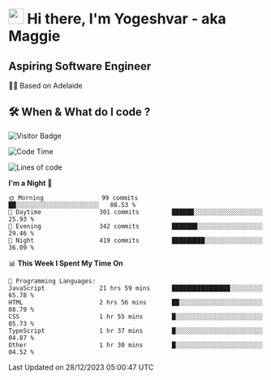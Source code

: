 <h1><img src="https://emojis.slackmojis.com/emojis/images/1531849430/4246/blob-sunglasses.gif?1531849430" width="30"/> Hi there, I'm Yogeshvar - aka Maggie</h1>

## Aspiring Software Engineer
🏂🏻  Based on Adelaide 

## 🛠 When & What do I code ?  

![Visitor Badge](https://visitor-badge.feriirawann.repl.co?username=yogeshvar&repo=yogeshvar&label=Visitors&style=plastic&color=%23457BFF&contentType=svg)

<!--START_SECTION:waka-->
![Code Time](http://img.shields.io/badge/Code%20Time-2%2C472%20hrs%2036%20mins-blue)

![Lines of code](https://img.shields.io/badge/From%20Hello%20World%20I%27ve%20Written-4.0%20million%20lines%20of%20code-blue)

**I'm a Night 🦉** 

```text
🌞 Morning                99 commits          ██░░░░░░░░░░░░░░░░░░░░░░░   08.53 % 
🌆 Daytime                301 commits         ██████░░░░░░░░░░░░░░░░░░░   25.93 % 
🌃 Evening                342 commits         ███████░░░░░░░░░░░░░░░░░░   29.46 % 
🌙 Night                  419 commits         █████████░░░░░░░░░░░░░░░░   36.09 % 
```


📊 **This Week I Spent My Time On** 

```text
💬 Programming Languages: 
JavaScript               21 hrs 59 mins      ████████████████░░░░░░░░░   65.78 % 
HTML                     2 hrs 56 mins       ██░░░░░░░░░░░░░░░░░░░░░░░   08.79 % 
CSS                      1 hr 55 mins        █░░░░░░░░░░░░░░░░░░░░░░░░   05.73 % 
TypeScript               1 hr 37 mins        █░░░░░░░░░░░░░░░░░░░░░░░░   04.87 % 
Other                    1 hr 30 mins        █░░░░░░░░░░░░░░░░░░░░░░░░   04.52 % 
```


 Last Updated on 28/12/2023 05:00:47 UTC
<!--END_SECTION:waka-->
